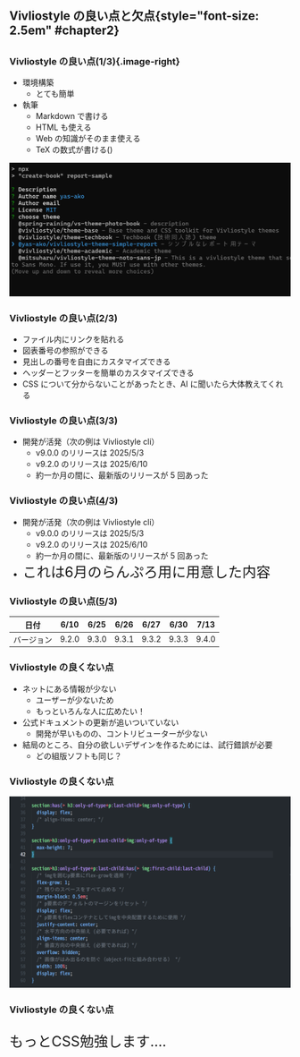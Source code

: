 ## Vivliostyle の良い点と欠点{style="font-size: 2.5em" #chapter2}

##

### Vivliostyle の良い点(1/3){.image-right}

- 環境構築
  - とても簡単
- 執筆
  - Markdown で書ける
  - HTML も使える
  - Web の知識がそのまま使える
  - TeX の数式が書ける()

![](../assets/install/install_simple-report.png)

### Vivliostyle の良い点(2/3)

- ファイル内にリンクを貼れる
- 図表番号の参照ができる
- 見出しの番号を自由にカスタマイズできる
- ヘッダーとフッターを簡単のカスタマイズできる
- CSS について分からないことがあったとき、AI に聞いたら大体教えてくれる

### Vivliostyle の良い点(3/3)

- 開発が活発（次の例は Vivliostyle cli）
  - v9.0.0 のリリースは 2025/5/3
  - v9.2.0 のリリースは 2025/6/10
  - 約一か月の間に、最新版のリリースが 5 回あった

### Vivliostyle の良い点(<u>4</u>/3)

- 開発が活発（次の例は Vivliostyle cli）
  - v9.0.0 のリリースは 2025/5/3
  - v9.2.0 のリリースは 2025/6/10
  - 約一か月の間に、最新版のリリースが 5 回あった
- <span style="font-size: 1.8em;">これは6月のらんぷろ用に用意した内容</span>

### Vivliostyle の良い点(<u>5</u>/3)

|    日付    | 6/10  | 6/25  | 6/26  | 6/27  | 6/30  | 7/13  |
| :--------: | :---: | :---: | :---: | :---: | :---: | :---: |
| バージョン | 9.2.0 | 9.3.0 | 9.3.1 | 9.3.2 | 9.3.3 | 9.4.0 |


### Vivliostyle の良くない点

- ネットにある情報が少ない
  - ユーザーが少ないため
  - もっといろんな人に広めたい！
- 公式ドキュメントの更新が追いついていない
  - 開発が早いものの、コントリビューターが少ない
- 結局のところ、自分の欲しいデザインを作るためには、試行錯誤が必要
  - どの組版ソフトも同じ？

### Vivliostyle の良くない点

![](../assets/customize/tsurai.png)

### Vivliostyle の良くない点

<p style="display: block;font-size: 1.8em;margin-inline: auto;align: center;">もっとCSS勉強します....</p>